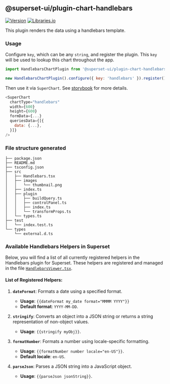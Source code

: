 <!--
Licensed to the Apache Software Foundation (ASF) under one
or more contributor license agreements.  See the NOTICE file
distributed with this work for additional information
regarding copyright ownership.  The ASF licenses this file
to you under the Apache License, Version 2.0 (the
"License"); you may not use this file except in compliance
with the License.  You may obtain a copy of the License at

  http://www.apache.org/licenses/LICENSE-2.0

Unless required by applicable law or agreed to in writing,
software distributed under the License is distributed on an
"AS IS" BASIS, WITHOUT WARRANTIES OR CONDITIONS OF ANY
KIND, either express or implied.  See the License for the
specific language governing permissions and limitations
under the License.
-->

## @superset-ui/plugin-chart-handlebars

[![Version](https://img.shields.io/npm/v/@superset-ui/plugin-chart-handlebars.svg?style=flat)](https://www.npmjs.com/package/@superset-ui/plugin-chart-handlebars)
[![Libraries.io](https://img.shields.io/librariesio/release/npm/%40superset-ui%2Fplugin-chart-handlebars?style=flat)](https://libraries.io/npm/@superset-ui%2Fplugin-chart-handlebars)

This plugin renders the data using a handlebars template.

### Usage

Configure `key`, which can be any `string`, and register the plugin. This `key` will be used to
lookup this chart throughout the app.

```js
import HandlebarsChartPlugin from '@superset-ui/plugin-chart-handlebars';

new HandlebarsChartPlugin().configure({ key: 'handlebars' }).register();
```

Then use it via `SuperChart`. See
[storybook](https://apache-superset.github.io/superset-ui/?selectedKind=plugin-chart-handlebars) for
more details.

```js
<SuperChart
  chartType="handlebars"
  width={600}
  height={600}
  formData={...}
  queriesData={[{
    data: {...},
  }]}
/>
```

### File structure generated

```
├── package.json
├── README.md
├── tsconfig.json
├── src
│   ├── Handlebars.tsx
│   ├── images
│   │   └── thumbnail.png
│   ├── index.ts
│   ├── plugin
│   │   ├── buildQuery.ts
│   │   ├── controlPanel.ts
│   │   ├── index.ts
│   │   └── transformProps.ts
│   └── types.ts
├── test
│   └── index.test.ts
└── types
    └── external.d.ts
```

### Available Handlebars Helpers in Superset

Below, you will find a list of all currently registered helpers in the Handlebars plugin for Superset. These helpers are registered and managed in the file [`HandlebarsViewer.tsx`](./path/to/HandlebarsViewer.tsx).

#### List of Registered Helpers:

1. **`dateFormat`**: Formats a date using a specified format.

   - **Usage**: `{{dateFormat my_date format="MMMM YYYY"}}`
   - **Default format**: `YYYY-MM-DD`.

2. **`stringify`**: Converts an object into a JSON string or returns a string representation of non-object values.

   - **Usage**: `{{stringify myObj}}`.

3. **`formatNumber`**: Formats a number using locale-specific formatting.

   - **Usage**: `{{formatNumber number locale="en-US"}}`.
   - **Default locale**: `en-US`.

4. **`parseJson`**: Parses a JSON string into a JavaScript object.
   - **Usage**: `{{parseJson jsonString}}`.
